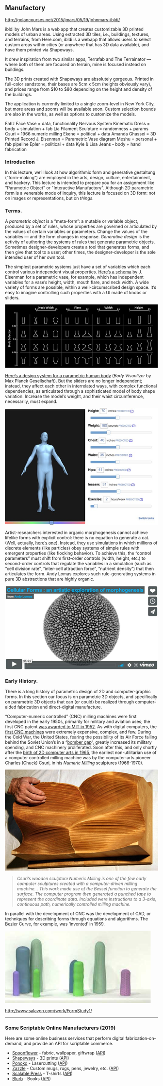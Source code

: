 ## Manufactory


http://golancourses.net/2015/jmars/05/19/johnmars-ibldi/

ibldi by John Mars is a web app that creates customizable 3D printed models of urban areas.
Using extracted 3D tiles, i.e., buildings, textures, and terrains, from Here.com, ibldi is a webapp that allows users to select custom areas within cities (or anywhere that has 3D data available), and have them printed via Shapeways.

It drew inspiration from two similar apps, Terrafab and The Terrainator — where both of them are focused on terrain, mine is focused instead on buildings.

The 3D prints created with Shapeways are absolutely gorgeous. Printed in full-color sandstone, their bases are 5cm x 5cm (heights obviously vary), and prices range from $10 to $80 depending on the height and density of the buildings.

The application is currently limited to a single zoom-level in New York City, but more areas and zooms will be available soon. Custom selection bounds are also in the works, as well as options to customize the models.

Fahz Face Vase = data, functionality 
Nervous System Kinematic Dress = body + simulation + fab
Lia Filament Sculpture = randomness + params
Csuri = 1966 numeric milling
Ekene = political + data
Amanda Ghassei = 3D Printed Record
J. Eisenman = Parametric Vase diagram
Meshu = personal + fab pipeline
Epler = political + data
Kyle & Lisa Jeans - body + hand fabrication

### Introduction

In this lecture, we’ll look at how algorithmic form and generative gestaltung (“form-making”) are employed in the arts, design, culture, entertainment, and hackery. This lecture is intended to prepare you for an assignment like "Parametric Object" or "Interactive Manufactory". Although 2D parametric form is a venerable mode of inquiry, this lecture is focused on 3D form: not on images or representations, but on *things*.

### Terms.

A *parametric object* is a “meta-form”: a mutable or variable object, produced by a set of rules, whose properties are governed or articulated by the values of certain variables or parameters. Change the values of the variables — and the form changes in response. *Generative design* is the activity of authoring the systems of rules that generate parametric objects. Sometimes designer-developers create a tool that generates forms, and then give that tool to a user; other times, the designer-developer is the sole intended user of her own tool.

The simplest parametric systems just have a set of variables which each control various independent visual properties. [Here’s a schema](http://slides.com/jeisenma/defense#/) by J. Eisenman for a parametric vase, for example, which has independent variables for a vase’s height, width, mouth flare, and neck width. A wide variety of forms are possible, within a well-circumscribed design space. It’s easy to imagine controlling such properties with a UI made of knobs or sliders.

![parametric vase](images/vaseSAlayout3.png)

[Here‘s a design system for a parametric human body](http://www.bodyvisualizer.com/male.html) (*Body Visualizer* by Max Planck Gesellschaft). But the sliders are no longer independent; instead, they affect each other in interrelated ways, with complex functional dependencies, as articulated through a sophisticated model of body shape variation. Increase the model’s weight, and their waist circumference, necessarily, must expand.

[![*Body Visualizer* by Max Planck Gesellschaft](images/bodyvisualizer.jpg)](http://www.bodyvisualizer.com/male.html)

Artist-researchers interested in organic morphogenesis cannot achieve lifelike forms with explicit control: there is no equation to generate a cat. (Well, actually, [here’s one](http://www.wolframalpha.com/input/?i=cat+curve)). Instead, they use simulations in which millions of discrete elements (like particles) obey systems of simple rules with emergent properties (like flocking behavior). To achieve this, the “control parameters” must shift from first-order controls (width, height, etc.) to second-order controls that regulate the variables in a simulation (such as “cell division rate”, “inter-cell attraction force”, “nutrient density”) that then articulates the form. Andy Lomas explores such rule-generating systems in pure 3D abstractions that are highly organic.

[![Lomas](images/lomas_cellular_forms.jpg)](https://vimeo.com/105417695)

### Early History.

There is a long history of parametric design of 2D and computer-graphic forms. In this section our focus is on parametric 3D objects, and specifically on parametric 3D objects that can (or could) be realized through computer-aided fabrication and direct-digital manufacture.

“Computer-numeric controlled” (CNC) milling machines were first developed in the early 1950s, primarily for military and aviation uses; the first CNC patent [was awarded to MIT in 1952](http://en.wikipedia.org/wiki/History_of_numerical_control#Enter_MIT). As with digital computers, the [first CNC machines](http://makezine.com/2012/04/02/punch-tape-programmable-metal-mill-from-1952/) were extremely expensive, complex, and few. During the Cold War, the United States, fearing the possibility of its Air Force falling behind the Soviet Union’s in a “[bomber gap](http://en.wikipedia.org/wiki/Bomber_gap)“, greatly increased its military spending, and CNC machinery proliferated. Soon after this, and only shortly after the [birth of 2D computer arts in 1965](http://en.wikipedia.org/wiki/Computer_art#History), the earliest non-utilitarian use of a computer controlled milling machine was by the computer-arts pioneer Charles (Chuck) Csuri, in his *Numeric Milling* sculptures (1966-1970).

![](images/csuri_sculpture.jpg)

> *Csuri’s wooden sculpture Numeric Milling is one of the few early computer sculptures created with a computer-driven milling machine… This work made use of the Bessel function to generate the surface. The computer program then generated a punched tape to represent the coordinate data. Included were instructions to a 3-axis, continuous path, numerically controlled milling machine.*

In parallel with the development of CNC was the development of CAD, or techniques for describing forms through equations and algorithms. The Bezier Curve, for example, was ‘invented’ in 1959.

[![Form Study](images/salavon-form-study-video.jpg)](https://youtu.be/81r3DcNpvbU)

http://www.salavon.com/work/FormStudy1/



---

### Some Scriptable Online Manufacturers (2019) 

Here are some online business services that perform digital fabrication-on-demand, and provide an API for scriptable commerce.

* [Spoonflower](https://www.spoonflower.com/) - fabric, wallpaper, giftwrap ([API](https://api.spoonflower.com/))
* [Shapeways](https://www.shapeways.com/) - 3D prints ([API](https://developers.shapeways.com/))
* [Ponoko](https://make.ponoko.com/) - Lasercutting ([API](http://www.ponoko.com/app-gateway/api-documentation))
* [Zazzle]() - Custom mugs, rugs, pens, jewelry, etc. ([API](https://www.zazzle.com/sell/developers))
* [Scalable Press](https://scalablepress.com/) - T-shirts ([API](https://scalablepress.com/api))
* [Blurb](http://www.blurb.com/) - Books ([API](http://www.blurb.com/print-api-software))








